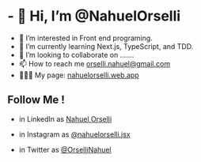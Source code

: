 # - 👋 Hi, I’m @NahuelOrselli
- 👀 I’m interested in Front end programing.
- 🌱 I’m currently learning Next.js, TypeScript, and TDD.
- 💞️ I’m looking to collaborate on .......
- 📫 How to reach me orselli.nahuel@gmail.com
- 👨🏻‍💻 My page: [nahuelorselli.web.app](https://nahuelorselli.web.app)

## Follow Me !

* in LinkedIn as [Nahuel Orselli](https://www.linkedin.com/in/nahuel-orselli-912850236/)

* in Instagram as [@nahuelorselli.jsx](https://www.instagram.com/nahuelorselli.jsx/)

* in Twitter as [@OrselliNahuel](https://twitter.com/OrselliNahuel)


<!---
NahuelOrselli/NahuelOrselli is a ✨ special ✨ repository because its `README.md` (this file) appears on your GitHub profile.
You can click the Preview link to take a look at your changes.
--->
